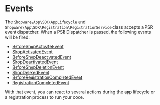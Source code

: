 # Events

The `Shopware\App\SDK\AppLifecycle` and `Shopware\App\SDK\Registration\RegistrationService` class accepts a PSR event dispatcher.
When a PSR Dispatcher is passed, the following events will be fired:

- [BeforeShopActivateEvent](https://github.com/shopware/app-php-sdk/blob/main/src/Event/BeforeShopActivateEvent.php)
- [ShopActivatedEvent](https://github.com/shopware/app-php-sdk/blob/main/src/Event/ShopActivatedEvent.php)
- [BeforeShopDeactivatedEvent](https://github.com/shopware/app-php-sdk/blob/main/src/Event/BeforeShopDeactivatedEvent.php)
- [ShopDeactivatedEvent](https://github.com/shopware/app-php-sdk/blob/main/src/Event/ShopDeactivatedEvent.php)
- [BeforeShopDeletionEvent](https://github.com/shopware/app-php-sdk/blob/main/src/Event/BeforeShopDeletionEvent.php)
- [ShopDeletedEvent](https://github.com/shopware/app-php-sdk/blob/main/src/Event/ShopDeletedEvent.php)
- [BeforeRegistrationCompletedEvent](https://github.com/shopware/app-php-sdk/blob/main/src/Event/BeforeRegistrationCompletedEvent.php)
- [RegistrationCompletedEvent](https://github.com/shopware/app-php-sdk/blob/main/src/Event/RegistrationCompletedEvent.php)

With that event, you can react to several actions during the app lifecycle or a registration process to run your code.
